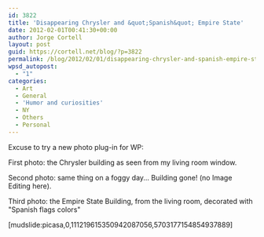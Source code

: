```yaml
---
id: 3822
title: 'Disappearing Chrysler and &quot;Spanish&quot; Empire State'
date: 2012-02-01T00:41:30+00:00
author: Jorge Cortell
layout: post
guid: https://cortell.net/blog/?p=3822
permalink: /blog/2012/02/01/disappearing-chrysler-and-spanish-empire-state/
wpsd_autopost:
  - "1"
categories:
  - Art
  - General
  - 'Humor and curiosities'
  - NY
  - Others
  - Personal
---
```

Excuse to try a new photo plug-in for WP:

First photo: the Chrysler building as seen from my living room window.

Second photo: same thing on a foggy day... Building gone! (no Image Editing here).

Third photo: the Empire State Building, from the living room, decorated with "Spanish flags colors"

[mudslide:picasa,0,111219615350942087056,5703177154854937889]